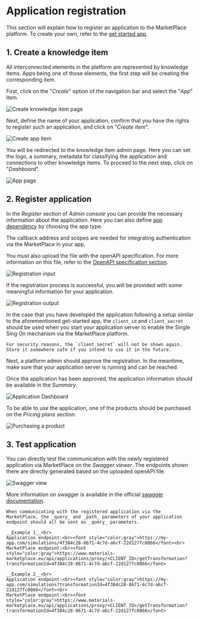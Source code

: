 # Application registration

This section will explain how to register an application to the MarketPlace platform.
To create your own, refer to the [get started app](https://github.com/materials-marketplace/get-started-app).

## 1. Create a knowledge item

All interconnected elements in the platform are represented by knowledge items.
Apps being one of those elements, the first step will be creating the corresponding item.

First, click on the "_Create_" option of the navigation bar and select the "_App_" item.

![Create knowledge item page](../_static/img/app_registration/create_page.png)

Next, define the name of your application, confirm that you have the rights to register such an application, and click on "_Create item_".

![Create app item](../_static/img/app_registration/create_app.png)

You will be redirected to the knowledge item admin page.
Here you can set the logo, a summary, metadata for classifying the application and connections to other knowledge items.
To proceed to the next step, click on "_Dashboard_".

![App page](../_static/img/app_registration/knowledge_item.png)

## 2. Register application

In the _Register_ section of _Admin console_ you can provide the necessary information about the application.
Here you can also define [app dependency](./sub_apps.md) by choosing the app type.

The callback address and scopes are needed for integrating authentication via the MarketPlace in your app.

You must also upload the file with the openAPI specification.
For more information on this file, refer to the [OpenAPI specification section](mp-api.md).

![Registration input](../_static/img/app_registration/registration_input.png)

If the registration process is successful, you will be provided with some meaningful information for your application.

![Registration output](../_static/img/app_registration/registration_output.png)

In the case that you have developed the application following a setup similar to the aforementioned get-started app, the `client_id` and `client_secret` should be used when you start your application server to enable the Single Sing On mechanism via the MarketPlace platform.

```{Attention}
For security reasons, the `client_secret` will not be shown again. Store it somewhere safe if you intend to use it in the future.
```

Next, a platform admin should approve the registration.
In the meantime, make sure that your application server is running and can be reached.

Once the application has been approved, the application information should be available in the _Summary_.

![Application Dashboard](../_static/img/app_registration/summary.png)

To be able to use the application, one of the products should be purchased on the _Pricing plans_ section.

![Purchasing a product](../_static/img/app_registration/pricing.png)

## 3. Test application

You can directly test the communication with the newly registered application via MarketPlace on the _Swagger viewer_.
The endpoints shown there are directly generated based on the uploaded openAPI file.

![Swagger view](../_static/img/app_registration/swagger.png)

More information on swagger is available in the official [swagger documentation](https://swagger.io/docs/).

```{Important}
When communicating with the registered application via the MarketPlace, the _query_ and _path_ parameters of your application endpoint should all be sent as _query_ parameters.

__Example 1__<br>
Application endpoint:<br><font style="color:gray">https://my-app.com/simulations/4f384c28-8671-4c7d-a6cf-22d127fc0866</font><br>
MarketPlace endpoint:<br><font style="color:gray">https://www.materials-marketplace.eu/api/applications/proxy/<CLIENT_ID>/getTransformation?transformationId=4f384c28-8671-4c7d-a6cf-22d127fc0866</font>

__Example 2__<br>
Application endpoint:<br><font style="color:gray">https://my-app.com/simulations?transformationId=4f384c28-8671-4c7d-a6cf-22d127fc0866</font><br>
MarketPlace endpoint:<br><font style="color:gray">https://www.materials-marketplace.eu/api/applications/proxy/<CLIENT_ID>/getTransformation?transformationId=4f384c28-8671-4c7d-a6cf-22d127fc0866</font>
```
